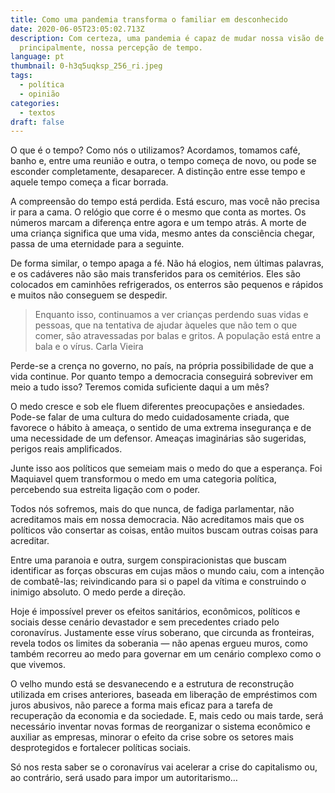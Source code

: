 ```yaml
---
title: Como uma pandemia transforma o familiar em desconhecido
date: 2020-06-05T23:05:02.713Z
description: Com certeza, uma pandemia é capaz de mudar nossa visão de mundo e,
  principalmente, nossa percepção de tempo.
language: pt
thumbnail: 0-h3q5uqksp_256_ri.jpeg
tags:
  - política
  - opinião
categories:
  - textos
draft: false
---
```

O que é o tempo? Como nós o utilizamos? Acordamos, tomamos café, banho e, entre uma reunião e outra, o tempo começa de novo, ou pode se esconder completamente, desaparecer. A distinção entre esse tempo e aquele tempo começa a ficar borrada.

A compreensão do tempo está perdida. Está escuro, mas você não precisa ir para a cama. O relógio que corre é o mesmo que conta as mortes. Os números marcam a diferença entre agora e um tempo atrás. A morte de uma criança significa que uma vida, mesmo antes da consciência chegar, passa de uma eternidade para a seguinte.

De forma similar, o tempo apaga a fé. Não há elogios, nem últimas palavras, e os cadáveres não são mais transferidos para os cemitérios. Eles são colocados em caminhões refrigerados, os enterros são pequenos e rápidos e muitos não conseguem se despedir.

> Enquanto isso, continuamos a ver crianças perdendo suas vidas e pessoas, que na tentativa de ajudar àqueles que não tem o que comer, são atravessadas por balas e gritos. A população está entre a bala e o vírus. 
> Carla Vieira

Perde-se a crença no governo, no país, na própria possibilidade de que a vida continue. Por quanto tempo a democracia conseguirá sobreviver em meio a tudo isso? Teremos comida suficiente daqui a um mês?

O medo cresce e sob ele fluem diferentes preocupações e ansiedades. Pode-se falar de uma cultura do medo cuidadosamente criada, que favorece o hábito à ameaça, o sentido de uma extrema insegurança e de uma necessidade de um defensor. Ameaças imaginárias são sugeridas, perigos reais amplificados.

Junte isso aos políticos que semeiam mais o medo do que a esperança. Foi Maquiavel quem transformou o medo em uma categoria política, percebendo sua estreita ligação com o poder.

Todos nós sofremos, mais do que nunca, de fadiga parlamentar, não acreditamos mais em nossa democracia. Não acreditamos mais que os políticos vão consertar as coisas, então muitos buscam outras coisas para acreditar.

Entre uma paranoia e outra, surgem conspiracionistas que buscam identificar as forças obscuras em cujas mãos o mundo caiu, com a intenção de combatê-las; reivindicando para si o papel da vítima e construindo o inimigo absoluto. O medo perde a direção.

Hoje é impossível prever os efeitos sanitários, econômicos, políticos e sociais desse cenário devastador e sem precedentes criado pelo coronavírus. Justamente esse vírus soberano, que circunda as fronteiras, revela todos os limites da soberania — não apenas ergueu muros, como também recorreu ao medo para governar em um cenário complexo como o que vivemos.

O velho mundo está se desvanecendo e a estrutura de reconstrução utilizada em crises anteriores, baseada em liberação de empréstimos com juros abusivos, não parece a forma mais eficaz para a tarefa de recuperação da economia e da sociedade. E, mais cedo ou mais tarde, será necessário inventar novas formas de reorganizar o sistema econômico e auxiliar as empresas, minorar o efeito da crise sobre os setores mais desprotegidos e fortalecer políticas sociais.

Só nos resta saber se o coronavírus vai acelerar a crise do capitalismo ou, ao contrário, será usado para impor um autoritarismo…